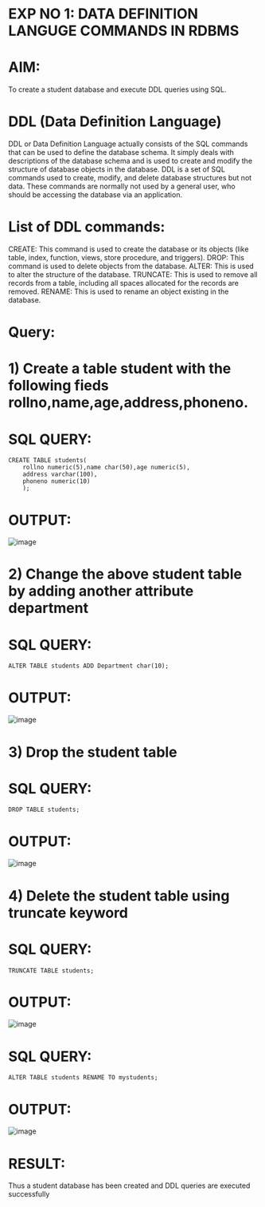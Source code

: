 # EXP NO 1: DATA DEFINITION LANGUGE COMMANDS IN RDBMS
# AIM:
To create a student database and execute DDL queries using SQL.

# DDL (Data Definition Language)
DDL or Data Definition Language actually consists of the SQL commands that can be used to define the database schema. 
It simply deals with descriptions of the database schema and is used to create and modify the structure of database objects in the database. 
DDL is a set of SQL commands used to create, modify, and delete database structures but not data. These commands are normally not used by a general user, 
who should be accessing the database via an application.

# List of DDL commands:
CREATE: This command is used to create the database or its objects (like table, index, function, views, store procedure, and triggers). DROP: This 
command is used to delete objects from the database. 
ALTER: This is used to alter the structure of the database. 
TRUNCATE: This is used to remove all records from a table, including all spaces allocated for the records are removed. 
RENAME: This is used to rename an object existing in the database.

# Query:
# 1) Create a table student with the following fieds rollno,name,age,address,phoneno.
# SQL QUERY:
```
CREATE TABLE students(
    rollno numeric(5),name char(50),age numeric(5),
    address varchar(100),
    phoneno numeric(10)
    );
```

# OUTPUT:
![image](https://github.com/Thanikasreeb/G2_DBMS/assets/119557910/cdc158de-3dd0-4ea7-9edc-a9b5623e94cd)

# 2) Change the above student table by adding another attribute department
# SQL QUERY:
```
ALTER TABLE students ADD Department char(10);
```
# OUTPUT:
![image](https://github.com/Thanikasreeb/G2_DBMS/assets/119557910/d26200f1-0559-400d-8a7a-714632a48157)

# 3) Drop the student table
# SQL QUERY:
```
DROP TABLE students;
```
# OUTPUT:
![image](https://github.com/Thanikasreeb/G2_DBMS/assets/119557910/8935c91f-5b21-4e81-a0b5-431b61efc12c)

# 4) Delete the student table using truncate keyword
# SQL QUERY:
```
TRUNCATE TABLE students;
```
# OUTPUT:
![image](https://github.com/Thanikasreeb/G2_DBMS/assets/119557910/53869258-16e0-4d9d-834b-e36a186350d6)

# SQL QUERY:
```
ALTER TABLE students RENAME TO mystudents;
```
# OUTPUT:
![image](https://github.com/Thanikasreeb/G2_DBMS/assets/119557910/0a15cc89-bc3a-4192-bbb1-4e51faa0fb72)

# RESULT:
Thus a student database has been created and DDL queries are executed successfully




